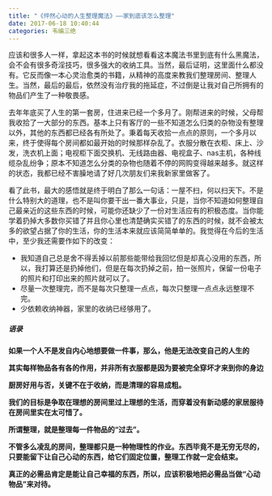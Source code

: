 ```yaml
---
title: "《怦然心动的人生整理魔法》——家到底该怎么整理"
date: 2017-06-18 10:40:44
categories: 韦编三绝
---
```


应该和很多人一样，拿起这本书的时候就想看看这本魔法书里到底有什么黑魔法，会不会有很多奇淫技巧，很多强大的收纳工具。当然，最后证明，这里面什么都没有。它反而像一本心灵治愈类的书籍，从精神的高度来教我们整理房间、整理人生。当然，最后的最后，依然没有治疗我的拖延症，不过倒是让我对自己所拥有的物品们产生了一种敬畏感。

去年年底买了人生的第一套房，住进来已经一个多月了。刚帮进来的时候，父母帮我收拾了一大部分的东西。基本上只有客厅的一些不知道怎么归类的杂物没有整理以外，其他的东西都已经各有所处了。秉着每天收拾一点点的原则，一个多月以来，终于使得每个房间都如最开始的时候那样杂乱了。衣服分散在衣柜、床上、沙发，洗衣机上面；电视柜下面交换机、无线路由器、电视盒子、nas主机，各种线缆杂乱纷争；原本不知道怎么分类的杂物也随着不停的网购变得越来越多。就这样的状态，我都已经不害臊地请了好几次朋友们来我新家里做客了。

看了此书，最大的感悟就是终于明白了那么一句话：一屋不扫，何以扫天下。不是什么特别大的道理，也不是叫你要干出一番大事业，只是，当你不知道如何整理自己最亲近的这些东西的时候，可能你还缺少了一份对生活应有的积极态度。当你能学着扔掉大多数你买错了并且你心里也清楚确实买错了的东西的时候，就不会被太多的欲望占据了你的生活，你的生活本来就应该简简单单的。我觉得在今后的生活中，至少我还需要作如下的改变：

- 我知道自己总是舍不得丢掉以前那些能带给我回忆但是却真心没用的东西，所以，我打算还是扔掉他们，但是在每次扔掉之前，拍一张照片，保留一份电子的照片和打印出来的照片就可以了。
- 尽量一次整理完，而不是每次只整理一点点，每次只整理一点点永远整理不完。
- 少依赖收纳神器，家里的收纳已经够用了。



##### 语录

**如果一个人不是发自内心地想要做一件事，那么，他是无法改变自己的人生的**

**其实每样物品各有各的作用，并非所有衣服都是因为要被完全穿坏才来到你的身边**

**厨房好用与否，关键不在于收纳，而是清理的容易成粗。**

**我们的目标是争取在理想的房间里过上理想的生活，而穿着没有新动感的家居服待在房间里实在太可惜了。**

**所谓整理，就是整理每一件物品的“过去”。**

**不管多么凌乱的房间，整理都只是一种物理性的作业。东西毕竟不是无穷无尽的，只要能留下让自己心动的东西，给它们固定位置，整理工作就一定会结束。**

**真正的必需品肯定是能让自己幸福的东西，所以，应该积极地把必需品当做“心动物品”来对待。**

